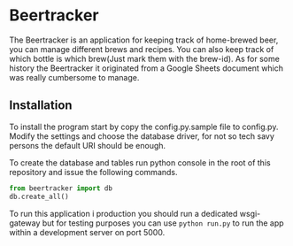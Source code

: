# Beertracker
The Beertracker is an application for keeping track of home-brewed beer, you can manage different brews and recipes. You can also keep track of which bottle is which brew(Just mark them with the brew-id).
As for some history the Beertracker it originated from a Google Sheets document which was really cumbersome to manage.

## Installation
To install the program start by copy the config.py.sample file to config.py. 
Modify the settings and choose the database driver, for not so tech savy persons the default URI should be enough.

To create the database and tables run python console in the root of this repository and issue the following commands.
 
```python
from beertracker import db
db.create_all()
```

To run this application i production you should run a dedicated wsgi-gateway but for testing purposes you can use `python run.py` to run the app within a development server on port 5000.
